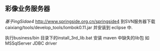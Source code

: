 ## 彩像业务服务器
 _基于ingSidae4_ http://www.springside.org.cn/springside4
 到SVN服务器下载caixiang/tools/develop_tools/lombok0.11.jar 并安装到 eclipse 中.

 执行business/bin 目录下的install_3rd_lib.bat 安装 maven 中缺失的lib包
 如 MSSqlServer JDBC driver